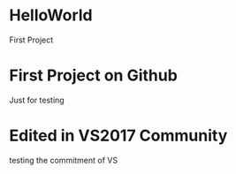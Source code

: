 # HelloWorld
First Project

# First Project on Github
Just for testing

# Edited in VS2017 Community
testing the commitment of VS
